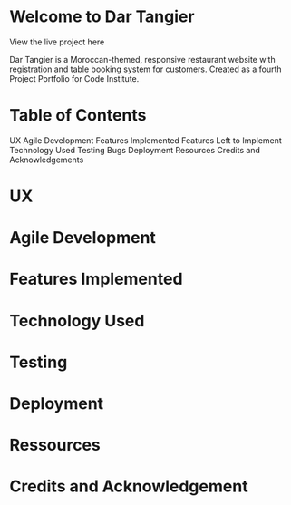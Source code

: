 # Welcome to Dar Tangier

View the live project here

Dar Tangier is a Moroccan-themed, responsive restaurant website with registration and table booking system for customers. Created as a fourth Project Portfolio for Code Institute.

# Table of Contents
UX
Agile Development
Features Implemented
Features Left to Implement
Technology Used
Testing
Bugs
Deployment
Resources
Credits and Acknowledgements

# UX

# Agile Development

# Features Implemented

# Technology Used

# Testing

# Deployment

# Ressources

# Credits and Acknowledgement
